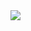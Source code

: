 
<div>
  <a href=></a>
  <img src="![Anurag's GitHub stats](https://github-readme-stats.vercel.app/api?username=anuraghazra&show_icons=true&theme=radical)" />
</div>
